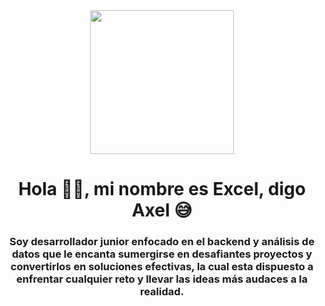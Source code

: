 <div id="header" align="center">
<img src= "https://media.giphy.com/media/v1.Y2lkPTc5MGI3NjExZWExNGY2YjNiY2M1NDI4Y2M0YWM3ZjIxZTM2MjQzNGFjNjA4YmRhYyZlcD12MV9pbnRlcm5hbF9naWZzX2dpZklkJmN0PWc/3oKIPEqDGUULpEU0aQ/giphy.gif" width="230px"/>
<h1 align="center"> Hola 🤝🏼, mi nombre es Excel, digo Axel 😅</h1>
<h3 align="center"> Soy desarrollador junior enfocado en el backend y análisis de datos que le encanta sumergirse en desafiantes proyectos y convertirlos en soluciones efectivas, la cual esta dispuesto a enfrentar cualquier reto y llevar las ideas más audaces a la realidad.</h3>
  </div>

